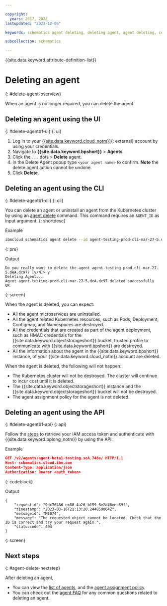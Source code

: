 ```yaml
---

copyright:
  years: 2017, 2023
lastupdated: "2023-12-06"

keywords: schematics agent deleting, deleting agent, agent deleting, command-line, api, ui

subcollection: schematics

---
```


{{site.data.keyword.attribute-definition-list}}

# Deleting an agent
{: #delete-agent-overview}

When an agent is no longer required, you can delete the agent. 



## Deleting an agent using the UI
{: #delete-agentb1-ui}
{: ui}

1. Log in to your [{{site.data.keyword.cloud_notm}}](https://cloud.ibm.com/){: external} account by using your credentials.
2. Navigate to **{{site.data.keyword.bpshort}}** > **Agents**.
3. Click the `...` dots > **Delete** agent.
4. In the Delete Agent popup type `<your agent name>` to confirm. **Note** the delete agent action cannot be undone.
5. Click **Delete**.

## Deleting an agent using the CLI
{: #delete-agentb1-cli}
{: cli}

You can delete an agent or uninstall an agent from the Kubernetes cluster by using an [agent delete](/docs/schematics?topic=schematics-schematics-cli-reference&interface=cli#schematics-agent-delete) command. This command requires an `AGENT_ID` as input argument.
{: shortdesc}

Example

```sh
ibmcloud schematics agent delete --id agent-testing-prod-cli-mar-27-5.deA.dc97
```
{: pre}

Output

```text
Do you really want to delete the agent agent-testing-prod-cli-mar-27-5.deA.dc97? [y/N]> y
Deleting Agent...
Agent agent-testing-prod-cli-mar-27-5.deA.dc97 deleted successfully
OK
```
{: screen}

When the agent is deleted, you can expect:

- All the agent microservices are uninstalled.
- All the agent related Kubernetes resources, such as Pods, Deployment, Configmap, and Namespaces are destroyed.
- All the credentials that are created as part of the agent deployment, such as HMAC credentials for the {{site.data.keyword.objectstorageshort}} bucket, trusted profile to communicate with {{site.data.keyword.bpshort}} are destroyed.
- All the information about the agent in the {{site.data.keyword.bpshort}} instance, of your {{site.data.keyword.cloud_notm}} account are deleted.

When the agent is deleted, the following will not happen:
- The Kubernetes cluster will not be destroyed. The cluster will continue to incur cost until it is deleted. 
- The {{site.data.keyword.objectstorageshort}} instance and the {{site.data.keyword.objectstorageshort}} bucket will not be destroyed.
- The agent assignment policy for the agent is not deleted.

## Deleting an agent using the API
{: #delete-agentb1-api}
{: api}

Follow the [steps](/docs/schematics?topic=schematics-setup-api#cs_api) to retrieve your IAM access token and authenticate with {{site.data.keyword.bplong_notm}} by using the API. 

Example

```json
GET /v2/agents/agent-beta1-testing.soA.748e/ HTTP/1.1
Host: schematics.cloud.ibm.com
Content-Type: application/json
Authorization: Bearer <auth_token>

```
{: codeblock}

Output

```text
{
    "requestid": "9dc76486-ec80-4a26-b159-6e2d46eeb39f",
    "timestamp": "2023-03-16T21:13:20.244850864Z",
    "messageid": "M1074",
    "message": "The requested object cannot be located. Check that the ID is correct and try your request again.",
    "statuscode": 404
}
```
{: screen}

## Next steps
{: #agent-delete-nextstep}

After deleting an agent,
- You can view the [list of agents](/docs/schematics?topic=schematics-display-agentb1-overview&interface=cli), and the [agent assignment policy](/docs/schematics?topic=schematics-policy-manage&interface=cli).
- You can check out the [agent FAQ](/docs/schematics?topic=schematics-faqs-agent) for any common questions related to deleting an agent.
